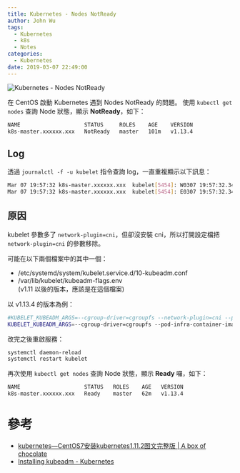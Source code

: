 ```yaml
---
title: Kubernetes - Nodes NotReady
author: John Wu
tags:
  - Kubernetes
  - k8s
  - Notes
categories:
  - Kubernetes
date: 2019-03-07 22:49:00
---
```

![Kubernetes - Nodes NotReady](/images/logo-kubernetes.png)

在 CentOS 啟動 Kubernetes 遇到 Nodes NotReady 的問題。
使用 `kubectl get nodes` 查詢 Node 狀態，顯示 **NotReady**，如下：

```sh
NAME                    STATUS     ROLES    AGE    VERSION
k8s-master.xxxxxx.xxx   NotReady   master   101m   v1.13.4
```

<!-- more -->

## Log

透過 `journalctl -f -u kubelet` 指令查詢 log，一直重複顯示以下訊息：

```sh
Mar 07 19:57:32 k8s-master.xxxxxx.xxx  kubelet[5454]: W0307 19:57:32.340979    5454 cni.go:203] Unable to update cni config: No networks found in /etc/cni/net.d
Mar 07 19:57:32 k8s-master.xxxxxx.xxx  kubelet[5454]: E0307 19:57:32.341397    5454 kubelet.go:2192] Container runtime network not ready: NetworkReady=false reason:NetworkPluginNotReady message:docker: network plugin is not ready: cni config uninitialized
```

## 原因

kubelet 參數多了 `network-plugin=cni`，但卻沒安裝 cni，所以打開設定檔把 `network-plugin=cni` 的參數移除。  

可能在以下兩個檔案中的其中一個：

* /etc/systemd/system/kubelet.service.d/10-kubeadm.conf  
* /var/lib/kubelet/kubeadm-flags.env  
 (v1.11 以後的版本，應該是在這個檔案)

以 v1.13.4 的版本為例：  

```sh
#KUBELET_KUBEADM_ARGS=--cgroup-driver=cgroupfs --network-plugin=cni --pod-infra-container-image=k8s.gcr.io/pause:3.1
KUBELET_KUBEADM_ARGS=--cgroup-driver=cgroupfs --pod-infra-container-image=k8s.gcr.io/pause:3.1
```

改完之後重啟服務：

```sh
systemctl daemon-reload
systemctl restart kubelet
```

再次使用 `kubectl get nodes` 查詢 Node 狀態，顯示 **Ready** 囉，如下：

```sh
NAME                    STATUS   ROLES    AGE   VERSION
k8s-master.xxxxxx.xxx   Ready    master   62m   v1.13.4
```

# 參考

* [kubernetes—CentOS7安装kubernetes1.11.2图文完整版 | A box of chocolate](https://blog.jsjs.org/?p=1043)
* [Installing kubeadm - Kubernetes](https://kubernetes.io/docs/setup/independent/install-kubeadm/)